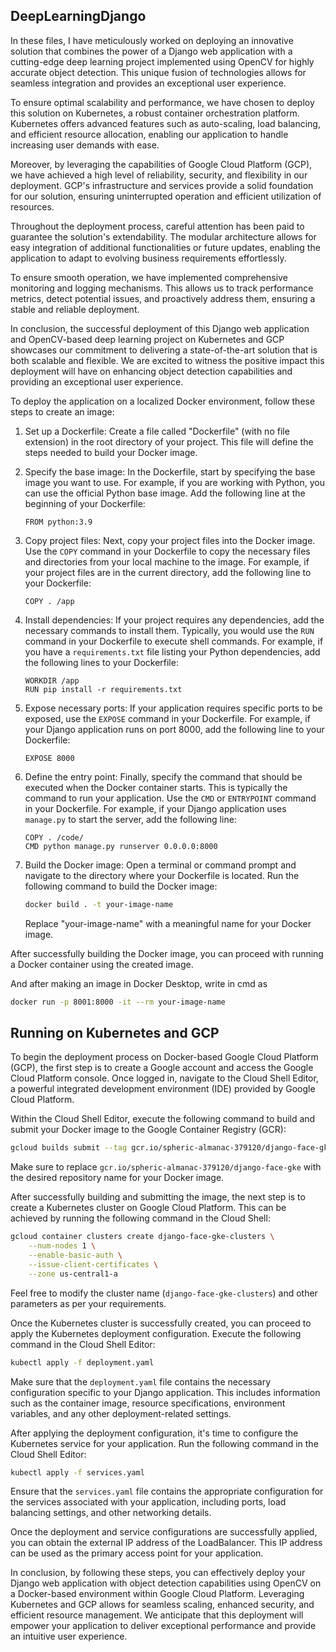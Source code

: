 ## DeepLearningDjango

In these files, I have meticulously worked on deploying an innovative solution that combines the power of a Django web application with a cutting-edge deep learning project implemented using OpenCV for highly accurate object detection. This unique fusion of technologies allows for seamless integration and provides an exceptional user experience.

To ensure optimal scalability and performance, we have chosen to deploy this solution on Kubernetes, a robust container orchestration platform. Kubernetes offers advanced features such as auto-scaling, load balancing, and efficient resource allocation, enabling our application to handle increasing user demands with ease.

Moreover, by leveraging the capabilities of Google Cloud Platform (GCP), we have achieved a high level of reliability, security, and flexibility in our deployment. GCP's infrastructure and services provide a solid foundation for our solution, ensuring uninterrupted operation and efficient utilization of resources.

Throughout the deployment process, careful attention has been paid to guarantee the solution's extendability. The modular architecture allows for easy integration of additional functionalities or future updates, enabling the application to adapt to evolving business requirements effortlessly.

To ensure smooth operation, we have implemented comprehensive monitoring and logging mechanisms. This allows us to track performance metrics, detect potential issues, and proactively address them, ensuring a stable and reliable deployment.

In conclusion, the successful deployment of this Django web application and OpenCV-based deep learning project on Kubernetes and GCP showcases our commitment to delivering a state-of-the-art solution that is both scalable and flexible. We are excited to witness the positive impact this deployment will have on enhancing object detection capabilities and providing an exceptional user experience.

To deploy the application on a localized Docker environment, follow these steps to create an image:

1. Set up a Dockerfile: Create a file called "Dockerfile" (with no file extension) in the root directory of your project. This file will define the steps needed to build your Docker image.

2. Specify the base image: In the Dockerfile, start by specifying the base image you want to use. For example, if you are working with Python, you can use the official Python base image. Add the following line at the beginning of your Dockerfile:
   ```
   FROM python:3.9
   ```

3. Copy project files: Next, copy your project files into the Docker image. Use the `COPY` command in your Dockerfile to copy the necessary files and directories from your local machine to the image. For example, if your project files are in the current directory, add the following line to your Dockerfile:
   ```
   COPY . /app
   ```

4. Install dependencies: If your project requires any dependencies, add the necessary commands to install them. Typically, you would use the `RUN` command in your Dockerfile to execute shell commands. For example, if you have a `requirements.txt` file listing your Python dependencies, add the following lines to your Dockerfile:
   ```
   WORKDIR /app
   RUN pip install -r requirements.txt
   ```

5. Expose necessary ports: If your application requires specific ports to be exposed, use the `EXPOSE` command in your Dockerfile. For example, if your Django application runs on port 8000, add the following line to your Dockerfile:
   ```
   EXPOSE 8000
   ```

6. Define the entry point: Finally, specify the command that should be executed when the Docker container starts. This is typically the command to run your application. Use the `CMD` or `ENTRYPOINT` command in your Dockerfile. For example, if your Django application uses `manage.py` to start the server, add the following line:
   ```
   COPY . /code/
   CMD python manage.py runserver 0.0.0.0:8000
   ```

7. Build the Docker image: Open a terminal or command prompt and navigate to the directory where your Dockerfile is located. Run the following command to build the Docker image:
   ```bash
   docker build . -t your-image-name
   ```

   Replace "your-image-name" with a meaningful name for your Docker image.

After successfully building the Docker image, you can proceed with running a Docker container using the created image.

And after making an image in Docker Desktop, write in cmd as

```bash
docker run -p 8001:8000 -it --rm your-image-name
```
## Running on Kubernetes and GCP


To begin the deployment process on Docker-based Google Cloud Platform (GCP), the first step is to create a Google account and access the Google Cloud Platform console. Once logged in, navigate to the Cloud Shell Editor, a powerful integrated development environment (IDE) provided by Google Cloud Platform.

Within the Cloud Shell Editor, execute the following command to build and submit your Docker image to the Google Container Registry (GCR):
```bash
gcloud builds submit --tag gcr.io/spheric-almanac-379120/django-face-gke .
```
Make sure to replace `gcr.io/spheric-almanac-379120/django-face-gke` with the desired repository name for your Docker image.

After successfully building and submitting the image, the next step is to create a Kubernetes cluster on Google Cloud Platform. This can be achieved by running the following command in the Cloud Shell:
```bash
gcloud container clusters create django-face-gke-clusters \
    --num-nodes 1 \
    --enable-basic-auth \
    --issue-client-certificates \
    --zone us-central1-a
```
Feel free to modify the cluster name (`django-face-gke-clusters`) and other parameters as per your requirements.

Once the Kubernetes cluster is successfully created, you can proceed to apply the Kubernetes deployment configuration. Execute the following command in the Cloud Shell Editor:
```bash
kubectl apply -f deployment.yaml
```
Make sure that the `deployment.yaml` file contains the necessary configuration specific to your Django application. This includes information such as the container image, resource specifications, environment variables, and any other deployment-related settings.

After applying the deployment configuration, it's time to configure the Kubernetes service for your application. Run the following command in the Cloud Shell Editor:
```bash
kubectl apply -f services.yaml
```
Ensure that the `services.yaml` file contains the appropriate configuration for the services associated with your application, including ports, load balancing settings, and other networking details.

Once the deployment and service configurations are successfully applied, you can obtain the external IP address of the LoadBalancer. This IP address can be used as the primary access point for your application.

In conclusion, by following these steps, you can effectively deploy your Django web application with object detection capabilities using OpenCV on a Docker-based environment within Google Cloud Platform. Leveraging Kubernetes and GCP allows for seamless scaling, enhanced security, and efficient resource management. We anticipate that this deployment will empower your application to deliver exceptional performance and provide an intuitive user experience.